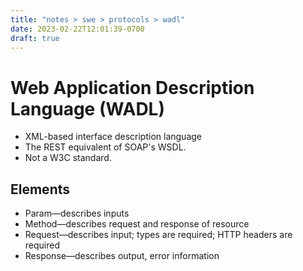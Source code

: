 ```yaml
---
title: "notes > swe > protocols > wadl"
date: 2023-02-22T12:01:39-0700
draft: true
---
```

# Web Application Description Language (WADL)
- XML-based interface description language
- The REST equivalent of SOAP's WSDL.
- Not a W3C standard.

## Elements
- Param—describes inputs
- Method—describes request and response of resource
- Request—describes input; types are required; HTTP headers are required
- Response—describes output, error information